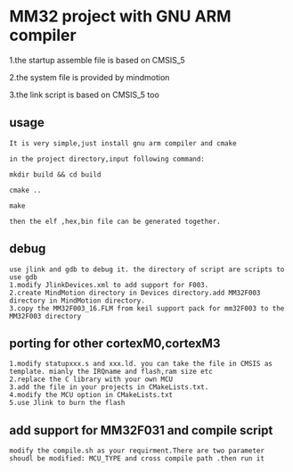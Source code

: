 # MM32 project with GNU ARM compiler
  1.the startup assemble file is based on CMSIS_5

  2.the system file is provided by mindmotion

  3.the link script is based on CMSIS_5 too
  ## usage
    It is very simple,just install gnu arm compiler and cmake

    in the project directory,input following command:
    
    mkdir build && cd build

    cmake ..

    make

    then the elf ,hex,bin file can be generated together.

 ## debug
    use jlink and gdb to debug it. the directory of script are scripts to use gdb 
    1.modify JlinkDevices.xml to add support for F003.
    2.create MindMotion directory in Devices directory.add MM32F003 directory in MindMotion directory. 
    3.copy the MM32F003_16.FLM from keil support pack for mm32F003 to the MM32F003 directory

  ## porting for other cortexM0,cortexM3 
    1.modify statupxxx.s and xxx.ld. you can take the file in CMSIS as template. mianly the IRQname and flash,ram size etc
    2.replace the C library with your own MCU
    3.add the file in your projects in CMakeLists.txt.
    4.modify the MCU option in CMakeLists.txt
    5.use Jlink to burn the flash
## add support for MM32F031 and compile script
    modify the compile.sh as your requirment.There are two parameter shoudl be modified: MCU_TYPE and cross compile path .then run it